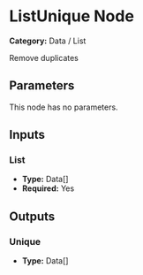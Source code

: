 
# ListUnique Node

**Category:** Data / List

Remove duplicates

## Parameters

This node has no parameters.

## Inputs


### List
- **Type:** Data[]
- **Required:** Yes



## Outputs


### Unique
- **Type:** Data[]




